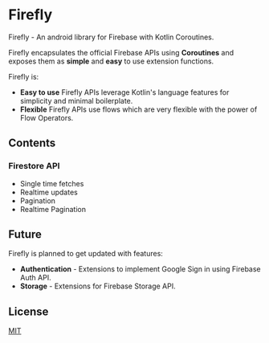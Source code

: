 # Firefly
Firefly - An android library for Firebase with Kotlin Coroutines.

Firefly encapsulates the official Firebase APIs using **Coroutines** and exposes them as **simple** and **easy** to use extension functions.

Firefly is:
- **Easy to use** Firefly APIs leverage Kotlin's language features for simplicity and minimal boilerplate.
- **Flexible** Firefly APIs use flows which are very flexible with the power of Flow Operators.

## Contents

### Firestore API
- Single time fetches
- Realtime updates
- Pagination
- Realtime Pagination

## Future
Firefly is planned to get updated with features:
- **Authentication** - Extensions to implement Google Sign in using Firebase Auth API.
- **Storage** - Extensions for Firebase Storage API.

## License
[MIT](https://choosealicense.com/licenses/mit/)
